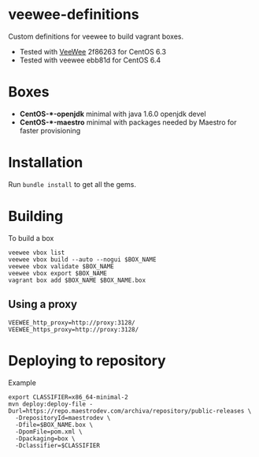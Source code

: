 veewee-definitions
==================

Custom definitions for veewee to build vagrant boxes.

* Tested with [VeeWee](https://github.com/jedi4ever/veewee) 2f86263 for CentOS 6.3
* Tested with veewee ebb81d for CentOS 6.4

# Boxes
- **CentOS-*-openjdk** minimal with java 1.6.0 openjdk devel
- **CentOS-*-maestro** minimal with packages needed by Maestro for faster provisioning

# Installation

Run `bundle install` to get all the gems.

# Building
To build a box

    veewee vbox list
    veewee vbox build --auto --nogui $BOX_NAME
    veewee vbox validate $BOX_NAME
    veewee vbox export $BOX_NAME
    vagrant box add $BOX_NAME $BOX_NAME.box

## Using a proxy

    VEEWEE_http_proxy=http://proxy:3128/ VEEWEE_https_proxy=http://proxy:3128/

# Deploying to repository

Example

    export CLASSIFIER=x86_64-minimal-2
    mvn deploy:deploy-file -Durl=https://repo.maestrodev.com/archiva/repository/public-releases \
      -DrepositoryId=maestrodev \
      -Dfile=$BOX_NAME.box \
      -DpomFile=pom.xml \
      -Dpackaging=box \
      -Dclassifier=$CLASSIFIER
